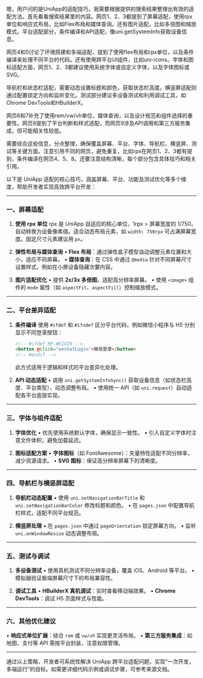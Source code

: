 嗯，用户问的是UniApp的适配技巧，我需要根据提供的搜索结果整理出有效的适配方法。首先看看搜索结果里的内容。网页1、2、3都提到了屏幕适配，使用rpx单位和响应式布局，比如Flex布局和媒体查询。还有图片适配，比如多倍图和缩放模式。平台适配部分，条件编译和API适配，像uni.getSystemInfo获取设备信息。

网页4和5讨论了环境搭建和多端适配，提到了使用flex布局和rpx单位，以及条件编译来处理不同平台的代码。还有使用跨平台UI组件，比如uni-icons。字体和图标适配方面，网页1、2、3都建议使用系统字体或自定义字体，以及字体图标或SVG。

导航栏和状态栏适配，需要动态设置标题和颜色，获取状态栏高度。横竖屏适配则通过配置锁定方向和监听变化。测试部分建议多设备测试和利用调试工具，如Chrome DevTools和HBuilderX。

网页6和7补充了使用rem/vw/vh单位，媒体查询，以及设计规范和组件选择的重要性。网页8提到了平台判断和样式适配，而网页9涉及API调用和第三方服务集成，但可能相关性较低。

需要综合这些信息，分点整理，确保覆盖屏幕、平台、字体、导航栏、横竖屏、测试等关键方面。注意引用不同的网页，避免重复，比如rpx在网页1、2、3都有提到，条件编译在网页4、5、8。还要注意结构清晰，每个部分包含具体技巧和相关引用。




以下是 UniApp 适配的核心技巧，涵盖屏幕、平台、功能及测试优化等多个维度，帮助开发者实现高效跨平台开发：

---

### 一、屏幕适配
1. **使用 rpx 单位**
   rpx 是 UniApp 自适应的核心单位，1rpx = 屏幕宽度的 1/750，自动转换为设备像素值。适合动态布局元素，如 `width: 750rpx` 可占满屏幕宽度。固定尺寸元素建议用 `px`。

2. **弹性布局与媒体查询**
   • **Flex 布局**：通过弹性盒子模型自动调整元素位置和大小，适应不同屏幕。
   • **媒体查询**：在 CSS 中通过 `@media` 针对不同屏幕尺寸设置样式，例如在小屏设备隐藏次要内容。

3. **图片适配优化**
   • 提供 **2x/3x 多倍图**，适配高分辨率屏幕。
   • 使用 `<image>` 组件的 `mode` 属性（如 `aspectFit`、`aspectFill`）控制缩放模式。

---

### 二、平台差异适配
1. **条件编译**
   使用 `#ifdef` 和 `#ifndef` 区分平台代码，例如微信小程序与 H5 分别显示不同登录按钮：
   ```html
   <!-- #ifdef MP-WEIXIN -->
   <button @click="wechatLogin">微信登录</button>
   <!-- #endif -->
   ```
   此方式适用于逻辑和样式的平台差异化处理。

2. **API 动态适配**
   • 调用 `uni.getSystemInfoSync()` 获取设备信息（如状态栏高度、平台类型），动态调整布局。
   • 使用统一 API（如 `uni.request`）自动适配各平台底层实现。

---

### 三、字体与组件适配
1. **字体优化**
   • 优先使用系统默认字体，确保显示一致性。
   • 引入自定义字体时注意文件体积，避免加载延迟。

2. **图标适配方案**
   • **字体图标**（如 FontAwesome）：矢量特性适配不同分辨率，减少资源请求。
   • **SVG 图标**：保证高分辨率屏幕下的清晰度。

---

### 四、导航栏与横竖屏适配
1. **导航栏动态配置**
   • 使用 `uni.setNavigationBarTitle` 和 `uni.setNavigationBarColor` 修改标题和颜色。
   • 在 `pages.json` 中配置导航栏样式，适配不同平台规范。

2. **横竖屏处理**
   • 在 `pages.json` 中通过 `pageOrientation` 锁定屏幕方向。
   • 监听 `uni.onWindowResize` 动态调整布局。

---

### 五、测试与调试
1. **多设备测试**
   • 使用真机测试不同分辨率设备，覆盖 iOS、Android 等平台。
   • 模拟器验证极端屏幕尺寸下的布局兼容性。

2. **调试工具**
   • **HBuilderX 真机调试**：实时查看移动端效果。
   • **Chrome DevTools**：调试 H5 页面样式与性能。

---

### 六、其他优化建议
• **响应式单位扩展**：结合 `rem` 或 `vw/vh` 实现更灵活布局。
• **第三方服务集成**：如地图、支付等 API 需按平台封装，注意权限管理。

---

通过以上策略，开发者可系统性解决 UniApp 跨平台适配问题，实现“一次开发，多端运行”的目标。如需更详细代码示例或调试步骤，可参考来源文档。
